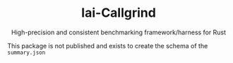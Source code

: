 <!-- spellchecker: ignore nofile nocapture -->

<h1 align="center">Iai-Callgrind</h1>

<div align="center">High-precision and consistent benchmarking framework/harness for Rust</div>

This package is not published and exists to create the schema of the `summary.json`
